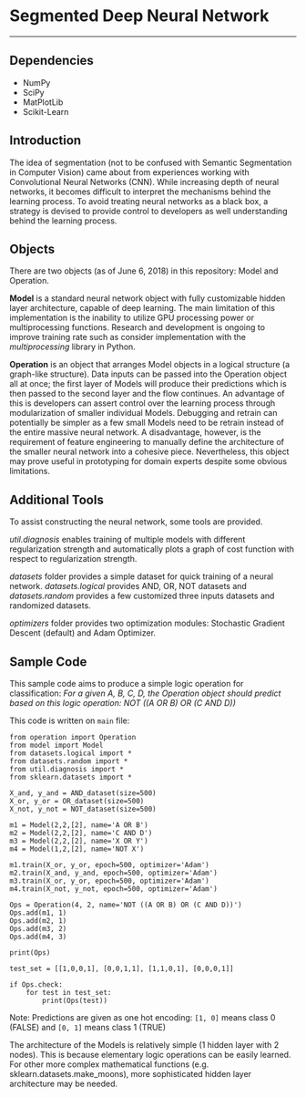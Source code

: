 # Segmented Deep Neural Network
------------------------------------------------------------------------------------------------------------------------------------------
## Dependencies
* NumPy
* SciPy
* MatPlotLib
* Scikit-Learn

## Introduction

The idea of segmentation (not to be confused with Semantic Segmentation in Computer Vision) came about from experiences working with Convolutional Neural Networks (CNN). While increasing depth of neural networks, it becomes difficult to interpret the mechanisms behind the learning process. To avoid treating neural networks as a black box, a strategy is devised to provide control to developers as well understanding behind the learning process.

## Objects

There are two objects (as of June 6, 2018) in this repository: Model and Operation.

**Model** is a standard neural network object with fully customizable hidden layer architecture, capable of deep learning. The main limitation of this implementation is the inability to utilize GPU processing power or multiprocessing functions. Research and development is ongoing to improve training rate such as consider implementation with the _multiprocessing_ library in Python.

**Operation** is an object that arranges Model objects in a logical structure (a graph-like structure). Data inputs can be passed into the Operation object all at once; the first layer of Models will produce their predictions which is then passed to the second layer and the flow continues. An advantage of this is developers can assert control over the learning process through modularization of smaller individual Models. Debugging and retrain can potentially be simpler as a few small Models need to be retrain instead of the entire massive neural network. A disadvantage, however, is the requirement of feature engineering to manually define the architecture of the smaller neural network into a cohesive piece. Nevertheless, this object may prove useful in prototyping for domain experts despite some obvious limitations.

## Additional Tools

To assist constructing the neural network, some tools are provided.

_util.diagnosis_ enables training of multiple models with different regularization strength and automatically plots a graph of cost function with respect to regularization strength.

_datasets_ folder provides a simple dataset for quick training of a neural network. _datasets.logical_ provides AND, OR, NOT datasets and _datasets.random_ provides a few customized three inputs datasets and randomized datasets.

_optimizers_ folder provides two optimization modules: Stochastic Gradient Descent (default) and Adam Optimizer. 

## Sample Code

This sample code aims to produce a simple logic operation for classification:
_For a given A, B, C, D, the Operation object should predict based on this logic operation:
NOT ((A OR B) OR (C AND D))_

This code is written on ```main``` file:
```
from operation import Operation
from model import Model
from datasets.logical import *
from datasets.random import *
from util.diagnosis import *
from sklearn.datasets import *

X_and, y_and = AND_dataset(size=500)
X_or, y_or = OR_dataset(size=500)
X_not, y_not = NOT_dataset(size=500)

m1 = Model(2,2,[2], name='A OR B')
m2 = Model(2,2,[2], name='C AND D')
m3 = Model(2,2,[2], name='X OR Y')
m4 = Model(1,2,[2], name='NOT X')

m1.train(X_or, y_or, epoch=500, optimizer='Adam')
m2.train(X_and, y_and, epoch=500, optimizer='Adam')
m3.train(X_or, y_or, epoch=500, optimizer='Adam')
m4.train(X_not, y_not, epoch=500, optimizer='Adam')

Ops = Operation(4, 2, name='NOT ((A OR B) OR (C AND D))')
Ops.add(m1, 1)
Ops.add(m2, 1)
Ops.add(m3, 2)
Ops.add(m4, 3)

print(Ops)

test_set = [[1,0,0,1], [0,0,1,1], [1,1,0,1], [0,0,0,1]]

if Ops.check:
	for test in test_set:
		print(Ops(test))
```
Note: Predictions are given as one hot encoding: ```[1, 0]``` means class 0 (FALSE) and ```[0, 1]``` means class 1 (TRUE)

The architecture of the Models is relatively simple (1 hidden layer with 2 nodes). This is because elementary logic operations can be easily learned. For other more complex mathematical functions (e.g. sklearn.datasets.make_moons), more sophisticated hidden layer architecture may be needed.
